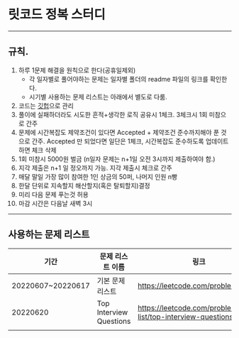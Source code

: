 # 릿코드 정복 스터디
---

## 규칙.
1. 하루 1문제 해결을 원칙으로 한다(공휴일제외)
    - 각 일자별로 풀어야하는 문제는 일자별 폴더의 readme 파일의 링크를 확인한다. 
    - 시기별 사용하는 문제 리스트는 아래에서 별도로 다룸. 
2. 코드는 [깃헙](https://github.com/leon1114/scsa_lc_study/projects/1)으로 관리
3. 풀이에 실패하더라도 시도한 흔적+생각한 로직 공유시 1체크. 3체크시 1회 미참으로 간주
4. 문제에 시간복잡도 제약조건이 있다면 Accepted + 제약조건 준수까지해야 푼 것으로 간주. Accepted 만 되었다면 일단은 1체크, 시간복잡도 준수하도록 업데이트하면 체크 삭제 
6. 1회 미참시 5000원 벌금 (n일자 문제는 n+1일 오전 3시까지 제출하여야 함.) 
7. 지각 제출은 n+1 일 정오까지 가능. 지각 제출시 체크로 간주
8. 매달 말일 가장 많이 참여한 1인 상금의 50퍼, 나머지 인원 n빵
9. 한달 단위로 지속할지 해산할지(혹은 탈퇴할지)결정
10. 미리 다음 문제 푸는것 허용
11. 마감 시간은 다음날 새벽 3시

---
## 사용하는 문제 리스트 
| 기간 | 문제 리스트 이름 | 링크 |
|------|------------------|------|
|20220607~20220617|기본 문제 리스트|https://leetcode.com/problemset/all/|
|20220620|Top Interview Questions|https://leetcode.com/problem-list/top-interview-questions/|
|      |                  |      |
